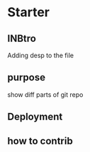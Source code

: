 #  Starter
## INBtro
Adding desp to the file
## purpose
show diff parts of git repo
## Deployment
## how to contrib
